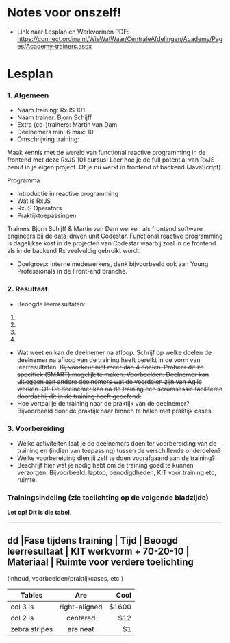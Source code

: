 # Notes voor onszelf!
- Link naar Lesplan en Werkvormen PDF: 
https://connect.ordina.nl/WieWatWaar/CentraleAfdelingen/Academy/Pages/Academy-trainers.aspx


# Lesplan


### 1. Algemeen
- Naam training: RxJS 101
- Naam trainer: Bjorn Schijff
- Extra (co-)trainers: Martin van Dam
- Deelnemers min: 6  max:  10
- Omschrijving training:

Maak kennis met de wereld van functional reactive programming in de frontend met deze RxJS 101 cursus! Leer hoe je de full potential van RxJS benut in je eigen project. Of je nu werkt in frontend of backend (JavaScript).

Programma
* Introductie in reactive programming
* Wat is RxJS
* RxJS Operators
* Praktijktoepassingen

Trainers
Bjorn Schijff & Martin van Dam werken als frontend software engineers bij de data-driven unit Codestar. Functional reactive programming is dagelijkse kost in de projecten van Codestar waarbij zoal in de frontend als in de backend Rx veelvuldig gebruikt wordt.

- Doelgroep: Interne medewerkers, denk bijvoorbeeld ook aan Young Professionals in de Front-end branche.
### 2. Resultaat
- Beoogde leerresultaten:
1. 
2. 
3. 
4. 
- Wat weet en kan de deelnemer na afloop. Schrijf op welke doelen de deelnemer na afloop van de training heeft bereikt in de vorm van leerresultaten. 
	~~Bij voorkeur niet meer dan 4 doelen. Probeer dit zo specifiek (SMART) mogelijk te maken. Voorbeelden: Deelnemer kan uitleggen aan andere deelnemers wat de voordelen zijn van Agile werken. Of: De deelnemer kan na de training een scrumsessie faciliteren doordat hij dit in de training heeft geoefend.~~
- Hoe vertaal je de training naar de praktijk van de deelnemer? Bijvoorbeeld door de praktijk naar binnen te halen met praktijk cases.
###  3. Voorbereiding
- Welke activiteiten laat je de deelnemers doen ter voorbereiding van de training en (indien van toepassing) tussen de verschillende onderdelen?
- Welke voorbereiding dien jij zelf te doen voorafgaand aan de training?
- Beschrijf hier wat je nodig hebt om de training goed te kunnen verzorgen. Bijvoorbeeld: laptop, benodigdheden, KIT voor training etc, ruimte.
 
### Trainingsindeling (zie toelichting op de volgende bladzijde)
**Let op! Dit is die tabel.**

---
dd |Fase tijdens training | Tijd | Beoogd leerresultaat | KIT werkvorm + 70-20-10 | Materiaal | Ruimte voor verdere toelichting 
---
(inhoud, voorbeelden/praktijkcases, etc.)

| Tables        | Are           | Cool  |
| ------------- |:-------------:| -----:|
| col 3 is      | right-aligned | $1600 |
| col 2 is      | centered      |   $12 |
| zebra stripes | are neat      |    $1 |
